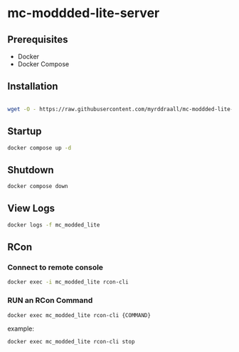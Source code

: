# mc-moddded-lite-server


## Prerequisites 
  - Docker
  - Docker Compose

## Installation

```sh

wget -O - https://raw.githubusercontent.com/myrddraall/mc-moddded-lite-server/main/update.sh | bash

```


## Startup

```sh
docker compose up -d
```

## Shutdown

```bash 
docker compose down
```


## View Logs

```sh
docker logs -f mc_modded_lite
```

## RCon

### Connect to remote console
```sh
docker exec -i mc_modded_lite rcon-cli 
```

### RUN an RCon Command
```sh
docker exec mc_modded_lite rcon-cli {COMMAND}
```

example:

```sh
docker exec mc_modded_lite rcon-cli stop
```
